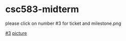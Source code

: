 
# csc583-midterm
please click on number #3  for ticket 
and milestone.png

[#3](https://github.com/alhanuf/csc583-midterm/issues/3)
[picture](https://github.com/alhanuf/csc583-midterm/blob/master/images/milestone.png)
